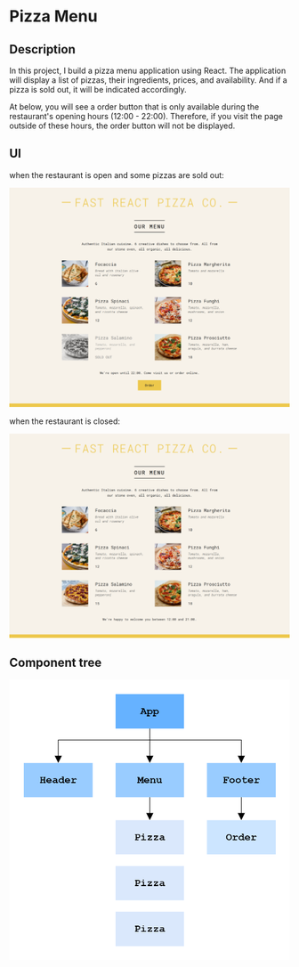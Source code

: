 # Pizza Menu

## Description

In this project, I build a pizza menu application using React. The application will display a list of pizzas, their ingredients, prices, and availability. And if a pizza is sold out, it will be indicated accordingly.

At below, you will see a order button that is only available during the restaurant's opening hours (12:00 - 22:00). Therefore, if you visit the page outside of these hours, the order button will not be displayed.

## UI

when the restaurant is open and some pizzas are sold out:

![Pizza Menu UI](./documents/pizza-menu.png)

when the restaurant is closed:

![Pizza Menu UI Closed](./documents/pizza-menu-closed.png)

## Component tree

![Component Tree](./documents/component-tree.png)
